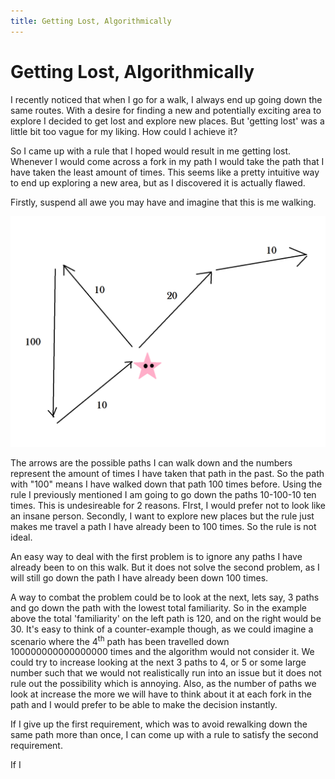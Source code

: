 ```yaml
---
title: Getting Lost, Algorithmically
---
```


# Getting Lost, Algorithmically

I recently noticed that when I go for a walk, I always end up going down the same routes. With a desire for finding a new and potentially exciting area to explore I decided to get lost and explore new places. But 'getting lost' was a little bit too vague for my liking. How could I achieve it?

So I came up with a rule that I hoped would result in me getting lost. Whenever I would come across a fork in my path I would take the path that I have taken the least amount of times. This seems like a pretty intuitive way to end up exploring a new area, but as I discovered it is actually flawed.

Firstly, suspend all awe you may have and imagine that this is me walking.

![A pink star with arrows pointing to represent paths](/assets/walkin.PNG)

The arrows are the possible paths I can walk down and the numbers represent the amount of times I have taken that path in the past. So the path with "100" means I have walked down that path 100 times before. Using the rule I previously mentioned I am going to go down the paths 10-100-10 ten times. This is undesireable for 2 reasons. FIrst, I would prefer not to look like an insane person. Secondly, I want to explore new places but the rule just makes me travel a path I have already been to 100 times. So the rule is not ideal.

An easy way to deal with the first problem is to ignore any paths I have already been to on this walk. But it does not solve the second problem, as I will still go down the path I have already been down 100 times.

A way to combat the problem could be to look at the next, lets say, 3 paths and go down the path with the lowest total familiarity. So in the example above the total 'familiarity' on the left path is 120, and on the right would be 30. It's easy to think of a counter-example though, as we could imagine a scenario where the 4<sup>th</sup> path has been travelled down 100000000000000000 times and the algorithm would not consider it. We could try to increase looking at the next 3 paths to 4, or 5 or some large number such that we would not realistically run into an issue but it does not rule out the possibility which is annoying. Also, as the number of paths we look at increase the more we will have to think about it at each fork in the path and I would prefer to be able to make the decision instantly.

If I give up the first requirement, which was to avoid rewalking down the same path more than once, I can come up with a rule to satisfy the second requirement.

If I 
